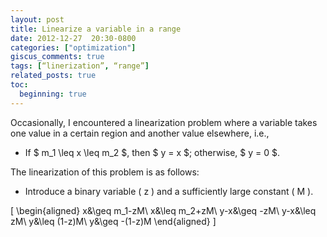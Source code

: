 ```yaml
---
layout: post
title: Linearize a variable in a range
date: 2012-12-27  20:30-0800
categories: ["optimization"]
giscus_comments: true
tags: [“linerization”, “range”]
related_posts: true
toc:
  beginning: true
---
```




Occasionally, I encountered a linearization problem where a variable takes one value in a certain region and another value elsewhere, i.e.,  

- If $ m_1 \leq x \leq m_2 $, then $ y = x $; otherwise, $ y = 0 $.  

The linearization of this problem is as follows:  
- Introduce a binary variable \( z \) and a sufficiently large constant \( M \).  

\[
\begin{aligned}
x&\geq m_1-zM\\
x&\leq m_2+zM\\
y-x&\geq -zM\\
y-x&\leq zM\\
y&\leq (1-z)M\\
y&\geq -(1-z)M
\end{aligned}
\]